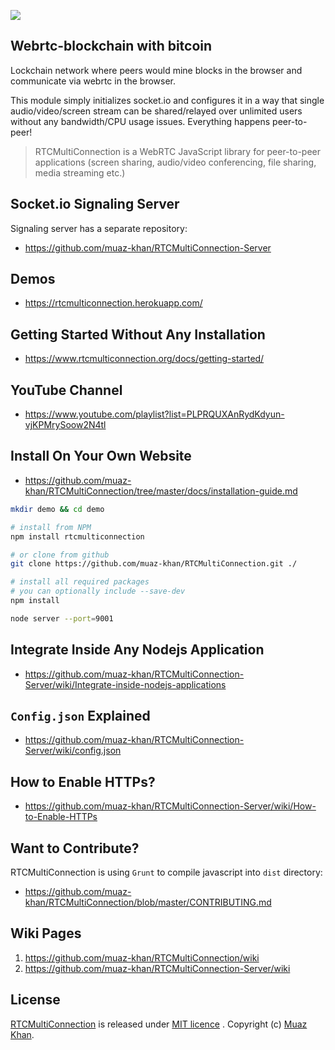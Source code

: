 ![](https://i.imgur.com/MFfRBSM.png)

## Webrtc-blockchain with bitcoin

Lockchain network where peers would mine blocks in the browser and communicate via webrtc in the browser.

This module simply initializes socket.io and configures it in a way that single audio/video/screen stream can be shared/relayed over unlimited users without any bandwidth/CPU usage issues. Everything happens peer-to-peer!
<!-- 
[![npm](https://img.shields.io/npm/v/rtcmulticonnection.svg)](https://npmjs.org/package/rtcmulticonnection) [![downloads](https://img.shields.io/npm/dm/rtcmulticonnection.svg)](https://npmjs.org/package/rtcmulticonnection) [![Build Status: Linux](https://travis-ci.org/muaz-khan/RTCMultiConnection.png?branch=master)](https://travis-ci.org/muaz-khan/RTCMultiConnection) -->

> RTCMultiConnection is a WebRTC JavaScript library for peer-to-peer applications (screen sharing, audio/video conferencing, file sharing, media streaming etc.)

## Socket.io Signaling Server

Signaling server has a separate repository:

* https://github.com/muaz-khan/RTCMultiConnection-Server

## Demos

* https://rtcmulticonnection.herokuapp.com/

## Getting Started Without Any Installation

* https://www.rtcmulticonnection.org/docs/getting-started/

## YouTube Channel

* https://www.youtube.com/playlist?list=PLPRQUXAnRydKdyun-vjKPMrySoow2N4tl

## Install On Your Own Website

* https://github.com/muaz-khan/RTCMultiConnection/tree/master/docs/installation-guide.md

```sh
mkdir demo && cd demo

# install from NPM
npm install rtcmulticonnection

# or clone from github
git clone https://github.com/muaz-khan/RTCMultiConnection.git ./

# install all required packages
# you can optionally include --save-dev
npm install

node server --port=9001
```

## Integrate Inside Any Nodejs Application

* https://github.com/muaz-khan/RTCMultiConnection-Server/wiki/Integrate-inside-nodejs-applications

## `Config.json` Explained

* https://github.com/muaz-khan/RTCMultiConnection-Server/wiki/config.json

## How to Enable HTTPs?

* https://github.com/muaz-khan/RTCMultiConnection-Server/wiki/How-to-Enable-HTTPs

## Want to Contribute?

RTCMultiConnection is using `Grunt` to compile javascript into `dist` directory:

* https://github.com/muaz-khan/RTCMultiConnection/blob/master/CONTRIBUTING.md

## Wiki Pages

1. https://github.com/muaz-khan/RTCMultiConnection/wiki
2. https://github.com/muaz-khan/RTCMultiConnection-Server/wiki

## License

[RTCMultiConnection](https://github.com/muaz-khan/RTCMultiConnection) is released under [MIT licence](https://github.com/muaz-khan/RTCMultiConnection/blob/master/LICENSE.md) . Copyright (c) [Muaz Khan](https://MuazKhan.com/).
